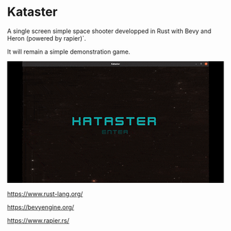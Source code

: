 # Kataster
A single screen simple space shooter developped in Rust with Bevy and Heron (powered by rapier)`.

It will remain a simple demonstration game.

![](media/Kataster_demo.gif)

https://www.rust-lang.org/

https://bevyengine.org/

https://www.rapier.rs/
